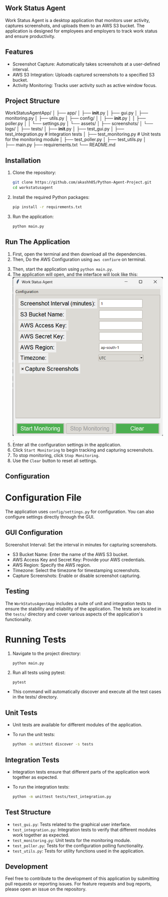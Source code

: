 ## Work Status Agent

Work Status Agent is a desktop application that monitors user activity, captures screenshots, and uploads them to an AWS S3 bucket. The application is designed for employees and employers to track work status and ensure productivity.

## Features

- Screenshot Capture: Automatically takes screenshots at a user-defined interval.
- AWS S3 Integration: Uploads captured screenshots to a specified S3 bucket.
- Activity Monitoring: Tracks user activity such as active window focus.

## Project Structure

WorkStatusAgentApp/
│
├── app/
│   ├── __init__.py
│   ├── gui.py
│   ├── monitoring.py
│   ├── utils.py
│   ├── config/
│   │   ├── __init__.py
│   │   ├── poller.py
│   │   └── settings.py
│   └── assets/
│       ├── screenshots/
│       └── logs/
│
├── tests/
│   ├── __init__.py
│   ├── test_gui.py
│   ├── test_integration.py  # Integration tests
│   ├── test_monitoring.py   # Unit tests for the monitoring module
│   ├── test_poller.py
│   ├── test_utils.py 
│  
├── main.py
├── requirements.txt
└── README.md

## Installation

1. Clone the repository:

    ```bash
    git clone https://github.com/akashh05/Python-Agent-Project.git
    cd workstatusagent
    ```

2. Install the required Python packages:

    ```bash
    pip install -r requirements.txt
    ```

3. Run the application:

    ```bash
    python main.py
    ```

## Run The Application 

1. First, open the terminal and then download all the dependencies.
2. Then, Do the AWS Configuration using `aws confiure` on terminal. 
<!-- This Step is `important` Don't miss out this step, without this step screenshot did't save on a `AWS s3 Bucket`. -->

3. Then, start the application using `python main.py`.
4. The application will open, and the interface will look like this: ![alt text](demoimages/image.png).
5. Enter all the configuration settings in the application.
6. Click `Start Monitoring` to begin tracking and capturing screenshots.
7. To stop monitoring, click `Stop Monitoring`.
8. Use the `Clear` button to reset all settings.


## Configuration

# Configuration File
The application uses `config/settings.py` for configuration. You can also configure settings directly through the GUI.

## GUI Configuration

Screenshot Interval: Set the interval in minutes for capturing screenshots.

- S3 Bucket Name: Enter the name of the AWS S3 bucket.
- AWS Access Key and Secret Key: Provide your AWS credentials.
- AWS Region: Specify the AWS region.
- Timezone: Select the timezone for timestamping screenshots.
- Capture Screenshots: Enable or disable screenshot capturing.

## Testing

The `WorkStatusAgentApp` includes a suite of unit and integration tests to ensure the stability and reliability of the application. The tests are located in the `tests/` directory and cover various aspects of the application's functionality.

# Running Tests
1. Navigate to the project directory:

    ```bash
    python main.py
    ```

2. Run all tests using pytest:

    ```
    pytest
    ```

- This command will automatically discover and execute all the test cases in the tests/ directory.
## Unit Tests

- Unit tests are available for different modules of the application.

- To run the unit tests:

    ```bash
    python -m unittest discover -s tests
    ```

## Integration Tests

- Integration tests ensure that different parts of the application work together as expected.

- To run the integration tests:

    ```bash
    python -m unittest tests/test_integration.py
    ```

## Test Structure

- `test_gui.py`: Tests related to the graphical user interface.
- `test_integration.py`: Integration tests to verify that different modules work together as expected.
- `test_monitoring.py`: Unit tests for the monitoring module.
- `test_poller.py`: Tests for the configuration polling functionality.
- `test_utils.py`: Tests for utility functions used in the application.

## Development

Feel free to contribute to the development of this application by submitting pull requests or reporting issues. For feature requests and bug reports, please open an issue on the repository.